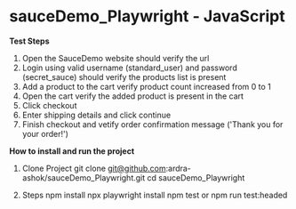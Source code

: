 # sauceDemo_Playwright - JavaScript

**Test Steps**
 1. Open the SauceDemo website 
    should verify the url
 2. Login using valid username (standard_user) and password (secret_sauce)
    should verify the products list is present
 3. Add a product to the cart
    verify product count increased from 0 to 1
 4. Open the cart 
    verify the added product is present in the cart
 5. Click checkout 
 6. Enter shipping details and click continue
 7. Finish checkout and vetify order confirmation message ('Thank you for your order!')

 

 **How to install and run the project**
  1. Clone Project 
    git clone git@github.com:ardra-ashok/sauceDemo_Playwright.git
    cd sauceDemo_Playwright
     
  2. Steps 
    npm install
    npx playwright install
    npm test
    or npm run test:headed


     

     


